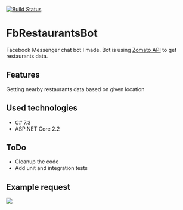 [![Build Status](https://dev.azure.com/ilikedzimi/FbRestaurantsBot/_apis/build/status/szymenn.FbRestaurantsBot?branchName=master)](https://dev.azure.com/ilikedzimi/FbRestaurantsBot/_build/latest?definitionId=8&branchName=master)
# FbRestaurantsBot
Facebook Messenger chat bot I made. Bot is using [Zomato API](https://developers.zomato.com/api) to get restaurants data.
## Features
Getting nearby restaurants data based on given location
## Used technologies
- C# 7.3
- ASP.NET Core 2.2
## ToDo
- Cleanup the code
- Add unit and integration tests
## Example request
<img src="https://github.com/szymenn/FbRestaurantsBot/blob/master/screenshots/FacebookMessengerBot.jpg" />

